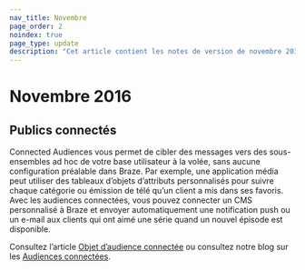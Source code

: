 ```yaml
---
nav_title: Novembre
page_order: 2
noindex: true
page_type: update
description: "Cet article contient les notes de version de novembre 2016."
---
```


# Novembre 2016

## Publics connectés

Connected Audiences vous permet de cibler des messages vers des sous-ensembles ad hoc de votre base utilisateur à la volée, sans aucune configuration préalable dans Braze. Par exemple, une application média peut utiliser des tableaux d’objets d’attributs personnalisés pour suivre chaque catégorie ou émission de télé qu’un client a mis dans ses favoris. Avec les audiences connectées, vous pouvez connecter un CMS personnalisé à Braze et envoyer automatiquement une notification push ou un e-mail aux clients qui ont aimé une série quand un nouvel épisode est disponible.

Consultez l’article [Objet d’audience connectée][12] ou consultez notre blog sur les [Audiences connectées][13].

[12]: {{site.baseurl}}/api/objects_filters/connected_audience/
[13]: https://www.braze.com/blog/connected-audiences/
